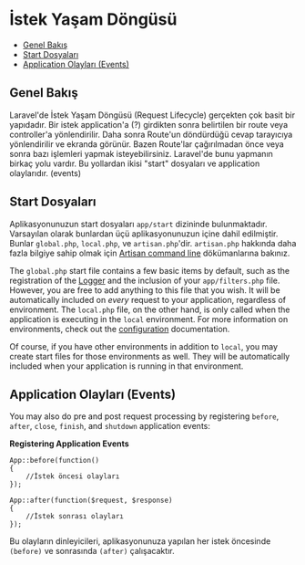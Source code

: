 # İstek Yaşam Döngüsü

- [Genel Bakış](#genel-bakis)
- [Start Dosyaları](#start-dosyalari)
- [Application Olayları (Events)](#application-olaylari)

<a name="genel-bakis"></a>
## Genel Bakış

Laravel'de İstek Yaşam Döngüsü (Request Lifecycle) gerçekten çok basit bir yapıdadır. Bir istek application'a (?) girdikten sonra belirtilen bir route veya controller'a yönlendirilir. Daha sonra Route'un döndürdüğü cevap tarayıcıya yönlendirilir ve ekranda görünür. Bazen Route'lar çağırılmadan önce veya sonra bazı işlemleri yapmak isteyebilirsiniz. Laravel'de bunu yapmanın birkaç yolu vardır. Bu yollardan ikisi "start" dosyaları ve application olaylarıdır. (events)

<a name="start-dosyalari"></a>
## Start Dosyaları

Aplikasyonunuzun start dosyaları `app/start` dizininde bulunmaktadır. Varsayılan olarak bunlardan üçü aplikasyonunuzun içine dahil edilmiştir. Bunlar `global.php`, `local.php`, ve `artisan.php`'dir. `artisan.php` hakkında daha fazla bilgiye sahip olmak için [Artisan command line](/docs/commands#registering-commands) dökümanlarına bakınız.

The `global.php` start file contains a few basic items by default, such as the registration of the [Logger](/docs/errors) and the inclusion of your `app/filters.php` file. However, you are free to add anything to this file that you wish. It will be automatically included on _every_ request to your application, regardless of environment. The `local.php` file, on the other hand, is only called when the application is executing in the `local` environment. For more information on environments, check out the [configuration](/docs/configuration) documentation.

Of course, if you have other environments in addition to `local`, you may create start files for those environments as well. They will be automatically included when your application is running in that environment.

<a name="application-olaylari"></a>
## Application Olayları (Events)

You may also do pre and post request processing by registering `before`, `after`, `close`, `finish`, and `shutdown` application events:

**Registering Application Events**

	App::before(function()
	{
		//İstek öncesi olayları
	});

	App::after(function($request, $response)
	{
		//İstek sonrası olayları
	});

Bu olayların dinleyicileri, aplikasyonunuza yapılan her istek öncesinde `(before)` ve sonrasında `(after)` çalışacaktır.
